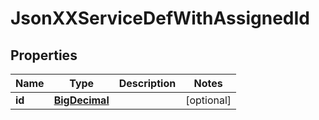 
# JsonXXServiceDefWithAssignedId

## Properties
Name | Type | Description | Notes
------------ | ------------- | ------------- | -------------
**id** | [**BigDecimal**](BigDecimal.md) |  |  [optional]



